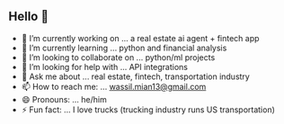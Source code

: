 ## Hello 👋


- 🔭 I’m currently working on ... a real estate ai agent + fintech app
- 🌱 I’m currently learning ... python and financial analysis
- 👯 I’m looking to collaborate on ... python/ml projects
- 🤔 I’m looking for help with ... API integrations
- 💬 Ask me about ... real estate, fintech, transportation industry
- 📫 How to reach me: ... wassil.mian13@gmail.com
- 😄 Pronouns: ... he/him
- ⚡ Fun fact: ... I love trucks (trucking industry runs US transportation)
